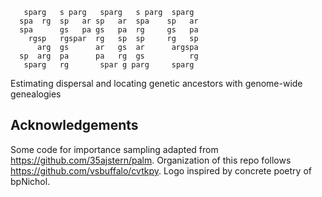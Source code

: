 ```
   sparg   s parg   sparg   s parg  sparg 
  spa  rg  sp   ar sp   ar  spa    sp   ar
  spa      gs   pa gs   pa  rg     gs   pa
    rgsp   rgspar  rg   sp  sp     rg   sp
      arg  gs      ar   gs  ar      argspa
  sp  arg  pa      pa   rg  gs          rg
   sparg   rg       spar g parg     sparg
```

Estimating dispersal and locating genetic ancestors with genome-wide genealogies

## Acknowledgements
Some code for importance sampling adapted from https://github.com/35ajstern/palm.
Organization of this repo follows https://github.com/vsbuffalo/cvtkpy.
Logo inspired by concrete poetry of bpNichol.
